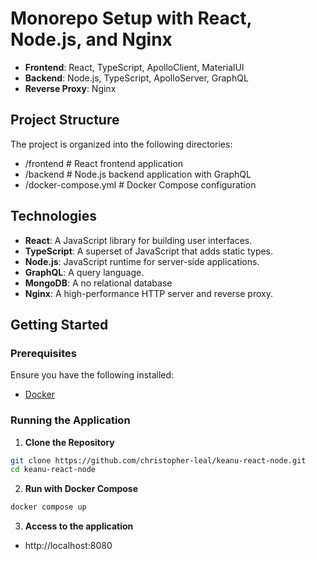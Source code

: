 # Monorepo Setup with React, Node.js, and Nginx

- **Frontend**: React, TypeScript, ApolloClient, MaterialUI 
- **Backend**: Node.js, TypeScript, ApolloServer, GraphQL
- **Reverse Proxy**: Nginx

## Project Structure

The project is organized into the following directories:

- /frontend # React frontend application
- /backend # Node.js backend application with GraphQL
- /docker-compose.yml # Docker Compose configuration

## Technologies

- **React**: A JavaScript library for building user interfaces.
- **TypeScript**: A superset of JavaScript that adds static types.
- **Node.js**: JavaScript runtime for server-side applications.
- **GraphQL**: A query language.
- **MongoDB**: A no relational database 
- **Nginx**: A high-performance HTTP server and reverse proxy.

## Getting Started

### Prerequisites

Ensure you have the following installed:

- [Docker](https://docs.docker.com/get-docker/)

### Running the Application

1. **Clone the Repository**

```bash
git clone https://github.com/christopher-leal/keanu-react-node.git
cd keanu-react-node
```

2. **Run with Docker Compose**
```bash
docker compose up
```


3. **Access to the application**

- http://localhost:8080
   